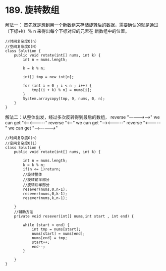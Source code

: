 # 189. 旋转数组

解法一：
首先就是想到用一个新数组来存储旋转后的数据，需要确认的就是通过（下标+k）% n 来得出每个下标对应的元素在 新数组中的位置。
```
//时间复杂度O(n)
//空间复杂度O(N)
class Solution {
    public void rotate(int[] nums, int k) {
        int n = nums.length;

        k = k % n;

        int[] tmp = new int[n];

        for (int i = 0 ; i < n ; i++) {
            tmp[(i + k) % n] = nums[i];
        }
        System.arraycopy(tmp, 0, nums, 0, n);
    }
}

```

解法二：从整体出发，经过多次反转得到最后的数组，
reverse "----->-->" we can get "<--<-----"
reverse "<--" we can get "--><-----"
reverse "<-----" we can get "-->----->"

```
//时间复杂度O(n)
//空间复杂度O(1)
class Solution {
    public void rotate(int[] nums, int k) {
        
        int n = nums.length;
        k = k % n;
        if(n <= 1)return;
        //旋转整体
        //旋转前半部分
        //旋转后半部分
        resever(nums,0,n-1);
        resever(nums,0,k-1);
        resever(nums,k,n-1);

    }
    //辅助方法
    private void resever(int[] nums,int start , int end) {

        while (start < end) {
            int tmp = nums[start];
            nums[start] = nums[end];
            nums[end] = tmp;
            start++;
            end--;
        }

    }
}
```